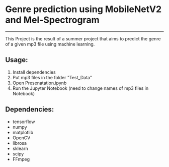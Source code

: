 # Genre prediction using MobileNetV2 and Mel-Spectrogram
---
This Project is the result of a summer project that aims to predict the genre of a given mp3 file using machine learning.

## Usage:
1. Install dependencies
2. Put mp3 files in the folder "Test_Data"
3. Open Presenatation.ipynb
4. Run the Jupyter Notebook (need to change names of mp3 files in Notebook)


## Dependencies:
- tensorflow
- numpy
- matplotlib
- OpenCV
- librosa
- sklearn
- scipy
- FFmpeg
